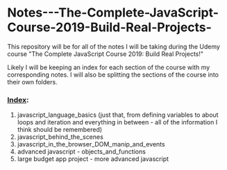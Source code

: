 # Notes---The-Complete-JavaScript-Course-2019-Build-Real-Projects-
This repository will be for all of the notes I will be taking during the Udemy course "The Complete JavaScript Course 2019: Build Real Projects!"

Likely I will be keeping an index for each section of the course with my corresponding notes. I will also be splitting the sections of the course into their own folders.

<h3><u>Index</u>:</h3>

<ol>
<li>javascript_language_basics (just that, from defining variables to about loops and iteration and everything in between - all of the information I think should be remembered)</li>
<li>javascript_behind_the_scenes<br></li>
<li>javascript_in_the_browser_DOM_manip_and_events</li>
<li>advanced javascript - objects_and_functions</li>
<li>large budget app project - more advanced javascript</li>
</ol>
